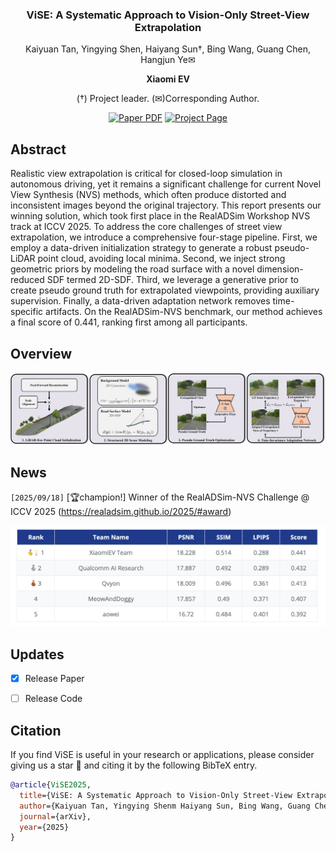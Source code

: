

<div align="center">
<h3>ViSE: A Systematic Approach to Vision-Only Street-View Extrapolation</h3>

Kaiyuan Tan, Yingying Shen, Haiyang Sun†, Bing Wang, Guang Chen, Hangjun Ye✉

<strong>Xiaomi EV</strong>

(†) Project leader. (✉)Corresponding Author.

<a href="https://www.arxiv.org/abs/2510.18341"><img src='https://img.shields.io/badge/arXiv-ViSE-red' alt='Paper PDF'></a>
<a href="https://wm-research.github.io/ViSE/"><img src='https://img.shields.io/badge/Project_Page-ViSE-green' alt='Project Page'></a>
</div>


<!-- ## Introduction -->
## Abstract
Realistic view extrapolation is critical for closed-loop simulation in autonomous driving, yet it remains a significant challenge for current Novel View Synthesis (NVS) methods, which often produce distorted and inconsistent images beyond the original trajectory. This report presents our winning solution, which took first place in the RealADSim Workshop NVS track at ICCV 2025. To address the core challenges of street view extrapolation, we introduce a comprehensive four-stage pipeline. First, we employ a data-driven initialization strategy to generate a robust pseudo-LiDAR point cloud, avoiding local minima. Second, we inject strong geometric priors by modeling the road surface with a novel dimension-reduced SDF termed 2D-SDF. Third, we leverage a generative prior to create pseudo ground truth for extrapolated viewpoints, providing auxiliary supervision. Finally, a data-driven adaptation network removes time-specific artifacts. On the RealADSim-NVS benchmark, our method achieves a final score of 0.441, ranking first among all participants.

## Overview
<div align="center">
<img src="assets/images/pipeline_realadsim.png" width="1000">
</div>

## News
`[2025/09/18]` [🏆champion!] Winner of the RealADSim-NVS Challenge @ ICCV 2025 (https://realadsim.github.io/2025/#award)
<div align="center">
<img src="assets/images/winner.png" width="1000">
</div>

## Updates
- [x] Release Paper   
- [ ] Release Code 


## Citation
If you find ViSE is useful in your research or applications, please consider giving us a star 🌟 and citing it by the following BibTeX entry.

```bibtex
@article{ViSE2025,
  title={ViSE: A Systematic Approach to Vision-Only Street-View Extrapolation},
  author={Kaiyuan Tan, Yingying Shenm Haiyang Sun, Bing Wang, Guang Chen, Hangjun Ye},
  journal={arXiv},
  year={2025}
}
```

